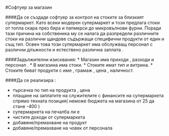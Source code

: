 #Софтуер за магазин

####Да се създаде софтуер за контрол на стоките за близкият супермаркет.
Като всеки модерен супермаркет и този предлага стоки от топла скара през бира и папмерси до микровълнови фурни.
Поради тази причина на собственика му се налага да разпредели различните стоки на различни щандове съдържащи специфични продукти от един и същ тип.
Освен това този супермаркет има обслужващ персонал с различни длъжности и естествено различна заплата .

####Задължителни изисквания:
	* Магазин има приходи , разходи и персонал .
	* В магазина има стоки.
	* Стоките имат тип и витрина.
	* Стоките биват продукти с име , грамаж , цена , наличност.

####Да се реализира :
 * търсачка по тип на продукта , цена
 * плащане на заплатите на служителите с финансите на супермаркета спрямо тяхната позиция( неможе бюджета на магазина от 25 да стане -400 )
 * супермаркета на печалба ли е
 * чистите доходи от супермаркета
 * добавяне/премахване на продукт
 * добавяне/премахване на човек от персонала